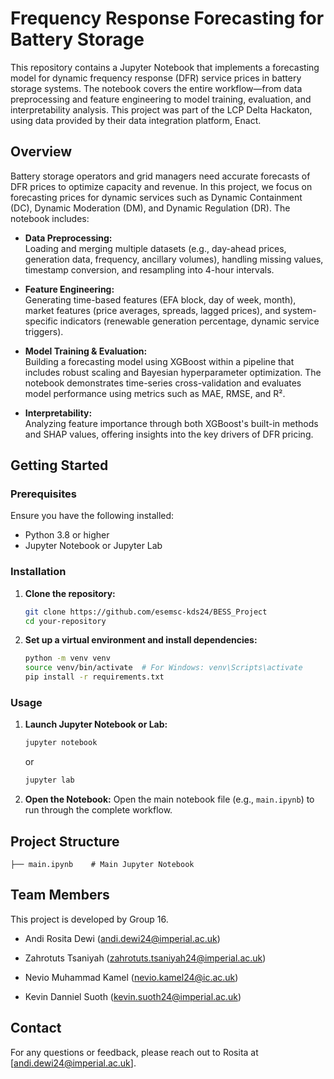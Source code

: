 # Frequency Response Forecasting for Battery Storage

This repository contains a Jupyter Notebook that implements a forecasting model for dynamic frequency response (DFR) service prices in battery storage systems. The notebook covers the entire workflow—from data preprocessing and feature engineering to model training, evaluation, and interpretability analysis. This project was part of the LCP Delta Hackaton, using data provided by their data integration platform, Enact.

## Overview

Battery storage operators and grid managers need accurate forecasts of DFR prices to optimize capacity and revenue. In this project, we focus on forecasting prices for dynamic services such as Dynamic Containment (DC), Dynamic Moderation (DM), and Dynamic Regulation (DR). The notebook includes:

- **Data Preprocessing:**  
  Loading and merging multiple datasets (e.g., day-ahead prices, generation data, frequency, ancillary volumes), handling missing values, timestamp conversion, and resampling into 4-hour intervals.

- **Feature Engineering:**  
  Generating time-based features (EFA block, day of week, month), market features (price averages, spreads, lagged prices), and system-specific indicators (renewable generation percentage, dynamic service triggers).

- **Model Training & Evaluation:**  
  Building a forecasting model using XGBoost within a pipeline that includes robust scaling and Bayesian hyperparameter optimization. The notebook demonstrates time-series cross-validation and evaluates model performance using metrics such as MAE, RMSE, and R².

- **Interpretability:**  
  Analyzing feature importance through both XGBoost's built-in methods and SHAP values, offering insights into the key drivers of DFR pricing.

## Getting Started

### Prerequisites

Ensure you have the following installed:
- Python 3.8 or higher
- Jupyter Notebook or Jupyter Lab

### Installation

1. **Clone the repository:**
   ```bash
   git clone https://github.com/esemsc-kds24/BESS_Project
   cd your-repository
   ```

2. **Set up a virtual environment and install dependencies:**
   ```bash
   python -m venv venv
   source venv/bin/activate  # For Windows: venv\Scripts\activate
   pip install -r requirements.txt
   ```

### Usage

1. **Launch Jupyter Notebook or Lab:**
   ```bash
   jupyter notebook
   ```
   or
   ```bash
   jupyter lab
   ```

2. **Open the Notebook:**
   Open the main notebook file (e.g., `main.ipynb`) to run through the complete workflow.

## Project Structure

```
├── main.ipynb    # Main Jupyter Notebook
```

## Team Members

This project is developed by Group 16.  
- Andi Rosita Dewi (andi.dewi24@imperial.ac.uk)
 
- Zahrotuts Tsaniyah (zahrotuts.tsaniyah24@imperial.ac.uk)
 
- Nevio Muhammad Kamel (nevio.kamel24@ic.ac.uk)
 
- Kevin Danniel Suoth (kevin.suoth24@imperial.ac.uk)
## Contact

For any questions or feedback, please reach out to Rosita at [andi.dewi24@imperial.ac.uk].

```

